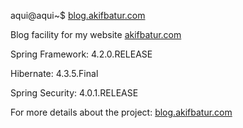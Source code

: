 aqui@aqui~$ <a href="http://blog.akifbatur.com" target="_blank">blog.akifbatur.com</a>

Blog facility for my website <a href="http://www.akifbatur.com" target="_blank">akifbatur.com</a>

Spring Framework: 4.2.0.RELEASE

Hibernate: 4.3.5.Final

Spring Security: 4.0.1.RELEASE

For more details about the project: <a href="http://blog.akifbatur.com" target="_blank">blog.akifbatur.com</a>
